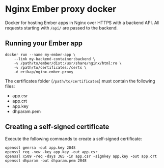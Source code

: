 # Nginx Ember proxy docker
Docker for hosting Ember apps in Nginx over HTTPS with a backend API. All requests starting with `/api/` are passed to the backend.

## Running your Ember app
    docker run --name my-ember-app \
        --link my-backend-container:backend \
        -v /path/to/ember/dist:/usr/share/nginx/html:ro \
        -v /path/to/certificates:/certs \
        -d erikap/nginx-ember-proxy

The certificates folder (`/path/to/certificates`) must contain the following files:
- app.csr
- app.crt
- app.key
- dhparam.pem

## Creating a self-signed certificate
Execute the following commands to create a self-signed certificate:

    openssl genrsa -out app.key 2048
    openssl req -new -key app.key -out app.csr
    openssl x509 -req -days 365 -in app.csr -signkey app.key -out app.crt
    openssl dhparam -out dhparam.pem 2048
